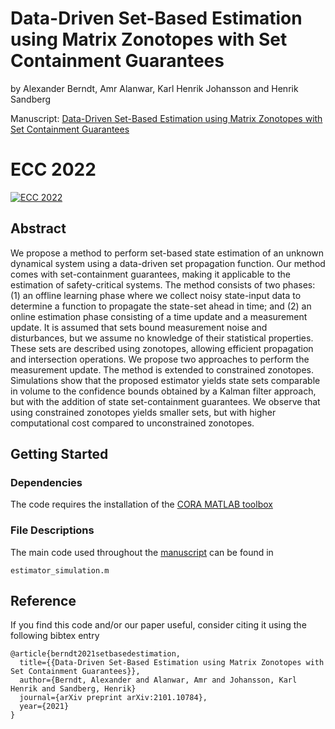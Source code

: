 # Data-Driven Set-Based Estimation using Matrix Zonotopes with Set Containment Guarantees

by Alexander Berndt, Amr Alanwar, Karl Henrik Johansson and Henrik Sandberg

Manuscript: [Data-Driven Set-Based Estimation using Matrix Zonotopes with Set Containment Guarantees](https://arxiv.org/abs/2101.10784) 

# ECC 2022
[![ECC 2022](https://img.youtube.com/vi/r9xfmMkwIMs/0.jpg)](https://www.youtube.com/watch?v=r9xfmMkwIMs)



## Abstract

We propose a method to perform set-based state estimation of an unknown dynamical system using a data-driven set propagation function. Our method comes with set-containment guarantees, making it applicable to the estimation of safety-critical systems. The method consists of two phases: (1) an offline learning phase where we collect noisy state-input data to determine a function to propagate the state-set ahead in time; and (2) an online estimation phase consisting of a time update and a measurement update. It is assumed that sets bound measurement noise and disturbances, but we assume no knowledge of their statistical properties. These sets are described using zonotopes, allowing efficient propagation and intersection operations. We propose two approaches to perform the measurement update. The method is extended to constrained zonotopes. Simulations show that the proposed estimator yields state sets comparable in volume to the confidence bounds obtained by a Kalman filter approach, but with the addition of state set-containment guarantees. We observe that using constrained zonotopes yields smaller sets, but with higher computational cost compared to unconstrained zonotopes. 

## Getting Started

### Dependencies

The code requires the installation of the [CORA MATLAB toolbox](https://tumcps.github.io/CORA/)

### File Descriptions

The main code used throughout the [manuscript](https://arxiv.org/abs/2101.10784) can be found in
```
estimator_simulation.m
```

## Reference 

If you find this code and/or our paper useful, consider citing it using the following bibtex entry

```
@article{berndt2021setbasedestimation,
  title={{Data-Driven Set-Based Estimation using Matrix Zonotopes with Set Containment Guarantees}},
  author={Berndt, Alexander and Alanwar, Amr and Johansson, Karl Henrik and Sandberg, Henrik}
  journal={arXiv preprint arXiv:2101.10784},
  year={2021}
}
```

